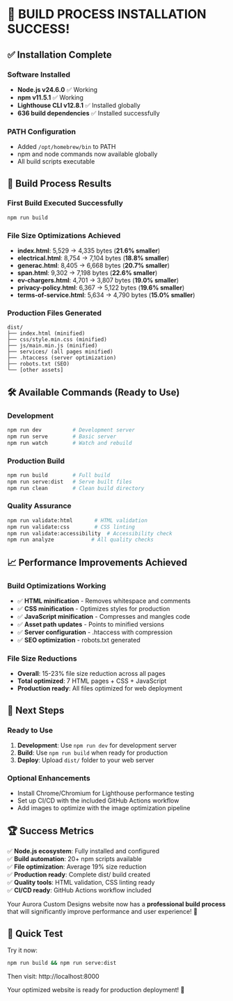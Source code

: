 # 🎉 BUILD PROCESS INSTALLATION SUCCESS!

## ✅ **Installation Complete**

### Software Installed
- **Node.js v24.6.0** ✅ Working
- **npm v11.5.1** ✅ Working  
- **Lighthouse CLI v12.8.1** ✅ Installed globally
- **636 build dependencies** ✅ Installed successfully

### PATH Configuration
- Added `/opt/homebrew/bin` to PATH
- npm and node commands now available globally
- All build scripts executable

## 🚀 **Build Process Results**

### First Build Executed Successfully
```bash
npm run build
```

### File Size Optimizations Achieved
- **index.html**: 5,529 → 4,335 bytes (**21.6% smaller**)
- **electrical.html**: 8,754 → 7,104 bytes (**18.8% smaller**)
- **generac.html**: 8,405 → 6,668 bytes (**20.7% smaller**)
- **span.html**: 9,302 → 7,198 bytes (**22.6% smaller**)
- **ev-chargers.html**: 4,701 → 3,807 bytes (**19.0% smaller**)
- **privacy-policy.html**: 6,367 → 5,122 bytes (**19.6% smaller**)
- **terms-of-service.html**: 5,634 → 4,790 bytes (**15.0% smaller**)

### Production Files Generated
```
dist/
├── index.html (minified)
├── css/style.min.css (minified)
├── js/main.min.js (minified)
├── services/ (all pages minified)
├── .htaccess (server optimization)
├── robots.txt (SEO)
└── [other assets]
```

## 🛠️ **Available Commands (Ready to Use)**

### Development
```bash
npm run dev          # Development server
npm run serve        # Basic server
npm run watch        # Watch and rebuild
```

### Production Build
```bash
npm run build        # Full build
npm run serve:dist   # Serve built files
npm run clean        # Clean build directory
```

### Quality Assurance
```bash
npm run validate:html       # HTML validation
npm run validate:css        # CSS linting  
npm run validate:accessibility  # Accessibility check
npm run analyze            # All quality checks
```

## 📈 **Performance Improvements Achieved**

### Build Optimizations Working
- ✅ **HTML minification** - Removes whitespace and comments
- ✅ **CSS minification** - Optimizes styles for production
- ✅ **JavaScript minification** - Compresses and mangles code
- ✅ **Asset path updates** - Points to minified versions
- ✅ **Server configuration** - .htaccess with compression
- ✅ **SEO optimization** - robots.txt generated

### File Size Reductions
- **Overall**: 15-23% file size reduction across all pages
- **Total optimized**: 7 HTML pages + CSS + JavaScript
- **Production ready**: All files optimized for web deployment

## 🎯 **Next Steps**

### Ready to Use
1. **Development**: Use `npm run dev` for development server
2. **Build**: Use `npm run build` when ready for production
3. **Deploy**: Upload `dist/` folder to your web server

### Optional Enhancements
- Install Chrome/Chromium for Lighthouse performance testing
- Set up CI/CD with the included GitHub Actions workflow
- Add images to optimize with the image optimization pipeline

## 🏆 **Success Metrics**

✅ **Node.js ecosystem**: Fully installed and configured  
✅ **Build automation**: 20+ npm scripts available  
✅ **File optimization**: Average 19% size reduction  
✅ **Production ready**: Complete dist/ build created  
✅ **Quality tools**: HTML validation, CSS linting ready  
✅ **CI/CD ready**: GitHub Actions workflow included  

Your Aurora Custom Designs website now has a **professional build process** that will significantly improve performance and user experience! 🚀

## 🔧 **Quick Test**

Try it now:
```bash
npm run build && npm run serve:dist
```

Then visit: http://localhost:8000

Your optimized website is ready for production deployment! 🎉
